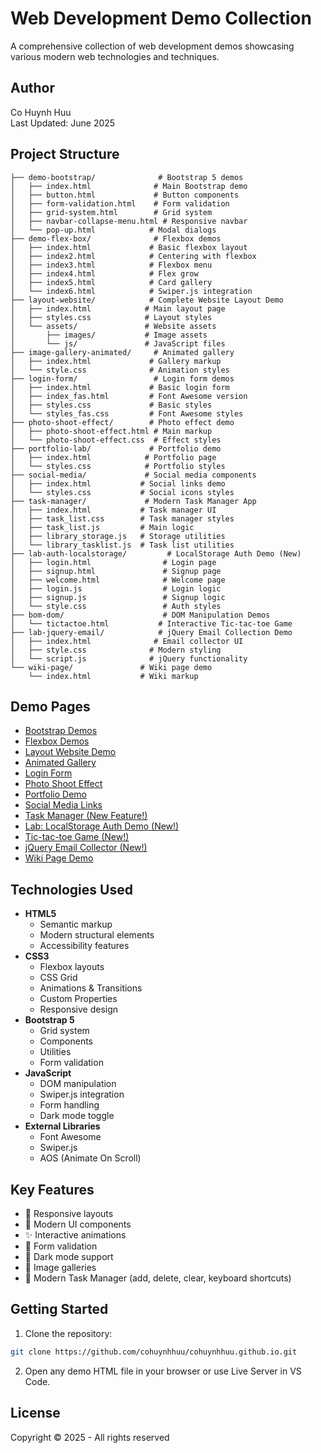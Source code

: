 # Web Development Demo Collection

A comprehensive collection of web development demos showcasing various modern web technologies and techniques.

## Author
Co Huynh Huu  
Last Updated: June 2025

## Project Structure

```
├── demo-bootstrap/              # Bootstrap 5 demos
│   ├── index.html              # Main Bootstrap demo
│   ├── button.html             # Button components
│   ├── form-validation.html    # Form validation
│   ├── grid-system.html        # Grid system
│   ├── navbar-collapse-menu.html # Responsive navbar
│   └── pop-up.html            # Modal dialogs
├── demo-flex-box/              # Flexbox demos
│   ├── index.html             # Basic flexbox layout
│   ├── index2.html            # Centering with flexbox
│   ├── index3.html            # Flexbox menu
│   ├── index4.html            # Flex grow
│   ├── index5.html            # Card gallery
│   └── index6.html            # Swiper.js integration
├── layout-website/            # Complete Website Layout Demo
│   ├── index.html            # Main layout page
│   ├── styles.css            # Layout styles
│   └── assets/               # Website assets
│       ├── images/           # Image assets
│       └── js/               # JavaScript files
├── image-gallery-animated/     # Animated gallery
│   ├── index.html             # Gallery markup
│   └── style.css              # Animation styles
├── login-form/                 # Login form demos
│   ├── index.html             # Basic login form
│   ├── index_fas.html         # Font Awesome version
│   ├── styles.css             # Basic styles
│   └── styles_fas.css         # Font Awesome styles
├── photo-shoot-effect/        # Photo effect demo
│   ├── photo-shoot-effect.html # Main markup
│   └── photo-shoot-effect.css  # Effect styles
├── portfolio-lab/             # Portfolio demo
│   ├── index.html            # Portfolio page
│   └── styles.css            # Portfolio styles
├── social-media/             # Social media components
│   ├── index.html           # Social links demo
│   └── styles.css           # Social icons styles
├── task-manager/             # Modern Task Manager App
│   ├── index.html           # Task manager UI
│   ├── task_list.css        # Task manager styles
│   ├── task_list.js         # Main logic
│   ├── library_storage.js   # Storage utilities
│   └── library_tasklist.js  # Task list utilities
├── lab-auth-localstorage/         # LocalStorage Auth Demo (New)
│   ├── login.html                # Login page
│   ├── signup.html               # Signup page
│   ├── welcome.html              # Welcome page
│   ├── login.js                  # Login logic
│   ├── signup.js                 # Signup logic
│   └── style.css                 # Auth styles
├── bom-dom/                      # DOM Manipulation Demos
│   └── tictactoe.html           # Interactive Tic-tac-toe Game
├── lab-jquery-email/            # jQuery Email Collection Demo
│   ├── index.html              # Email collector UI
│   ├── style.css              # Modern styling
│   └── script.js              # jQuery functionality
└── wiki-page/               # Wiki page demo
    └── index.html           # Wiki markup
```

## Demo Pages

- [Bootstrap Demos](demo-bootstrap/index.html)
- [Flexbox Demos](demo-flex-box/index.html)
- [Layout Website Demo](layout-website/index.html)
- [Animated Gallery](image-gallery-animated/index.html)
- [Login Form](login-form/index.html)
- [Photo Shoot Effect](photo-shoot-effect/photo-shoot-effect.html)
- [Portfolio Demo](portfolio-lab/index.html)
- [Social Media Links](social-media/index.html)
- [Task Manager (New Feature!)](task-manager/index.html)
- [Lab: LocalStorage Auth Demo (New!)](lab-auth-localstorage/login.html)
- [Tic-tac-toe Game (New!)](bom-dom/tictactoe.html)
- [jQuery Email Collector (New!)](lab-jquery-email/index.html)
- [Wiki Page Demo](wiki-page/index.html)

## Technologies Used

- **HTML5**
  - Semantic markup
  - Modern structural elements
  - Accessibility features
- **CSS3**
  - Flexbox layouts
  - CSS Grid
  - Animations & Transitions
  - Custom Properties
  - Responsive design
- **Bootstrap 5**
  - Grid system
  - Components
  - Utilities
  - Form validation
- **JavaScript**
  - DOM manipulation
  - Swiper.js integration
  - Form handling
  - Dark mode toggle
- **External Libraries**
  - Font Awesome
  - Swiper.js
  - AOS (Animate On Scroll)

## Key Features

- 📱 Responsive layouts
- 🎨 Modern UI components
- ✨ Interactive animations
- 🔐 Form validation
- 🌙 Dark mode support
- 📸 Image galleries
- 📝 Modern Task Manager (add, delete, clear, keyboard shortcuts)

## Getting Started

1. Clone the repository:
```bash
git clone https://github.com/cohuynhhuu/cohuynhhuu.github.io.git
```

2. Open any demo HTML file in your browser or use Live Server in VS Code.

## License

Copyright © 2025 - All rights reserved